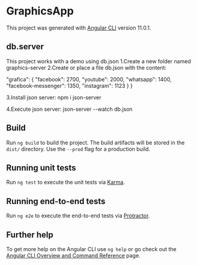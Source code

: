 # GraphicsApp

This project was generated with [Angular CLI](https://github.com/angular/angular-cli) version 11.0.1.

## db.server

This project works with a demo using db.json
1.Create a new folder named graphics-server
2.Create or place a file db.json with the content:

"grafica": {
        "facebook": 2700,
        "youtube": 2000,
        "whatsapp": 1400,
        "facebook-messenger": 1350,
        "instagram": 1123
    }
}

3.Install json server: npm i json-server

4.Execute json server: json-server --watch db.json


## Build

Run `ng build` to build the project. The build artifacts will be stored in the `dist/` directory. Use the `--prod` flag for a production build.

## Running unit tests

Run `ng test` to execute the unit tests via [Karma](https://karma-runner.github.io).

## Running end-to-end tests

Run `ng e2e` to execute the end-to-end tests via [Protractor](http://www.protractortest.org/).

## Further help

To get more help on the Angular CLI use `ng help` or go check out the [Angular CLI Overview and Command Reference](https://angular.io/cli) page.
